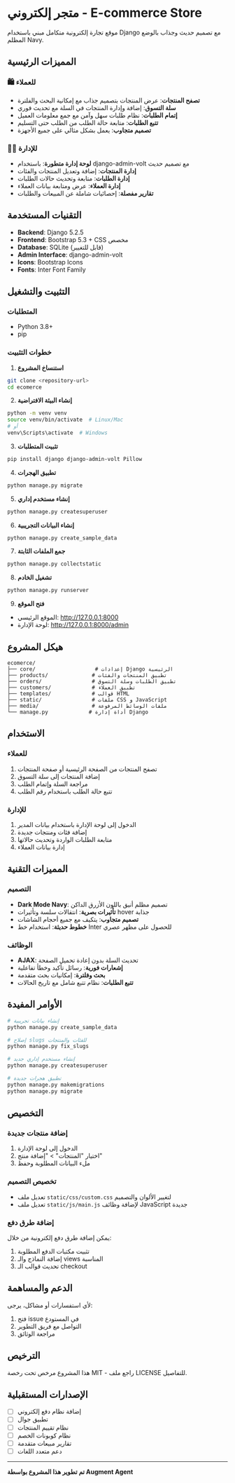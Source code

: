 # متجر إلكتروني - E-commerce Store

موقع تجارة إلكترونية متكامل مبني باستخدام Django مع تصميم حديث وجذاب بالوضع المظلم Navy.

## المميزات الرئيسية

### 🛍️ للعملاء
- **تصفح المنتجات**: عرض المنتجات بتصميم جذاب مع إمكانية البحث والفلترة
- **سلة التسوق**: إضافة وإدارة المنتجات في السلة مع تحديث فوري
- **إتمام الطلبات**: نظام طلبات سهل وآمن مع جمع معلومات العميل
- **تتبع الطلبات**: متابعة حالة الطلب من الطلب حتى التسليم
- **تصميم متجاوب**: يعمل بشكل مثالي على جميع الأجهزة

### 👨‍💼 للإدارة
- **لوحة إدارة متطورة**: باستخدام django-admin-volt مع تصميم حديث
- **إدارة المنتجات**: إضافة وتعديل المنتجات والفئات
- **إدارة الطلبات**: متابعة وتحديث حالات الطلبات
- **إدارة العملاء**: عرض ومتابعة بيانات العملاء
- **تقارير مفصلة**: إحصائيات شاملة عن المبيعات والطلبات

## التقنيات المستخدمة

- **Backend**: Django 5.2.5
- **Frontend**: Bootstrap 5.3 + CSS مخصص
- **Database**: SQLite (قابل للتغيير)
- **Admin Interface**: django-admin-volt
- **Icons**: Bootstrap Icons
- **Fonts**: Inter Font Family

## التثبيت والتشغيل

### المتطلبات
- Python 3.8+
- pip

### خطوات التثبيت

1. **استنساخ المشروع**
```bash
git clone <repository-url>
cd ecomerce
```

2. **إنشاء البيئة الافتراضية**
```bash
python -m venv venv
source venv/bin/activate  # Linux/Mac
# أو
venv\Scripts\activate  # Windows
```

3. **تثبيت المتطلبات**
```bash
pip install django django-admin-volt Pillow
```

4. **تطبيق الهجرات**
```bash
python manage.py migrate
```

5. **إنشاء مستخدم إداري**
```bash
python manage.py createsuperuser
```

6. **إنشاء البيانات التجريبية**
```bash
python manage.py create_sample_data
```

7. **جمع الملفات الثابتة**
```bash
python manage.py collectstatic
```

8. **تشغيل الخادم**
```bash
python manage.py runserver
```

9. **فتح الموقع**
- الموقع الرئيسي: http://127.0.0.1:8000
- لوحة الإدارة: http://127.0.0.1:8000/admin

## هيكل المشروع

```
ecomerce/
├── core/                   # إعدادات Django الرئيسية
├── products/              # تطبيق المنتجات والفئات
├── orders/                # تطبيق الطلبات وسلة التسوق
├── customers/             # تطبيق العملاء
├── templates/             # قوالب HTML
├── static/                # ملفات CSS و JavaScript
├── media/                 # ملفات الوسائط المرفوعة
└── manage.py             # أداة إدارة Django
```

## الاستخدام

### للعملاء
1. تصفح المنتجات من الصفحة الرئيسية أو صفحة المنتجات
2. إضافة المنتجات إلى سلة التسوق
3. مراجعة السلة وإتمام الطلب
4. تتبع حالة الطلب باستخدام رقم الطلب

### للإدارة
1. الدخول إلى لوحة الإدارة باستخدام بيانات المدير
2. إضافة فئات ومنتجات جديدة
3. متابعة الطلبات الواردة وتحديث حالاتها
4. إدارة بيانات العملاء

## المميزات التقنية

### التصميم
- **Dark Mode Navy**: تصميم مظلم أنيق باللون الأزرق الداكن
- **تأثيرات بصرية**: انتقالات سلسة وتأثيرات hover جذابة
- **تصميم متجاوب**: يتكيف مع جميع أحجام الشاشات
- **خطوط حديثة**: استخدام خط Inter للحصول على مظهر عصري

### الوظائف
- **AJAX**: تحديث السلة بدون إعادة تحميل الصفحة
- **إشعارات فورية**: رسائل تأكيد وخطأ تفاعلية
- **بحث وفلترة**: إمكانيات بحث متقدمة
- **تتبع الطلبات**: نظام تتبع شامل مع تاريخ الحالات

## الأوامر المفيدة

```bash
# إنشاء بيانات تجريبية
python manage.py create_sample_data

# إصلاح slugs للفئات والمنتجات
python manage.py fix_slugs

# إنشاء مستخدم إداري جديد
python manage.py createsuperuser

# تطبيق هجرات جديدة
python manage.py makemigrations
python manage.py migrate
```

## التخصيص

### إضافة منتجات جديدة
1. الدخول إلى لوحة الإدارة
2. اختيار "المنتجات" > "إضافة منتج"
3. ملء البيانات المطلوبة وحفظ

### تخصيص التصميم
- تعديل ملف `static/css/custom.css` لتغيير الألوان والتصميم
- تعديل ملف `static/js/main.js` لإضافة وظائف JavaScript جديدة

### إضافة طرق دفع
يمكن إضافة طرق دفع إلكترونية من خلال:
1. تثبيت مكتبات الدفع المطلوبة
2. إضافة النماذج والـ views المناسبة
3. تحديث قوالب الـ checkout

## الدعم والمساهمة

لأي استفسارات أو مشاكل، يرجى:
1. فتح issue في المستودع
2. التواصل مع فريق التطوير
3. مراجعة الوثائق

## الترخيص

هذا المشروع مرخص تحت رخصة MIT - راجع ملف LICENSE للتفاصيل.

## الإصدارات المستقبلية

- [ ] إضافة نظام دفع إلكتروني
- [ ] تطبيق جوال
- [ ] نظام تقييم المنتجات
- [ ] نظام كوبونات الخصم
- [ ] تقارير مبيعات متقدمة
- [ ] دعم متعدد اللغات

---

**تم تطوير هذا المشروع بواسطة Augment Agent**
